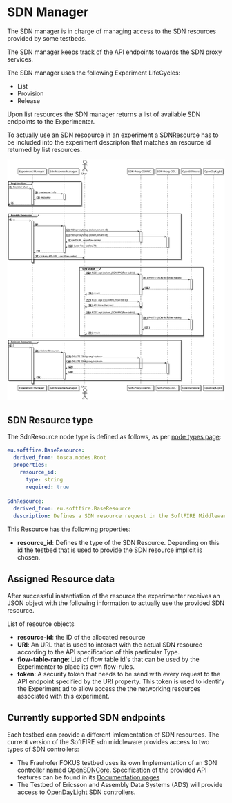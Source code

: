 # SDN Manager

The SDN manager is in charge of managing access to the SDN resources provided by some testbeds.

The SDN manager keeps track of the API endpoints towards the SDN proxy services.

The SDN manager uses the following Experiment LifeCycles:

 * List
 * Provision
 * Release

Upon list resources the SDN manager returns a list of available SDN endpoints to the Experimenter.

To actually use an SDN resopurce in an experiment a SDNResource has to be included into the experiment descripton that matches an resource id returned by list resources.

![svg](img/sdn-man-seq-dia.svg)

## SDN Resource type

The SdnResource node type is defined as follows, as per [node types page][node_types]:

```yaml
eu.softfire.BaseResource:
  derived_from: tosca.nodes.Root
  properties:
    resource_id:
      type: string
      required: true

SdnResource:
  derived_from: eu.softfire.BaseResource
  description: Defines a SDN resource request in the SoftFIRE Middleware

```

This Resource has the following properties:

* **resource_id**: Defines the type of the SDN Resource. Depending on this id the testbed that is used to provide the SDN resource implicit is chosen.

## Assigned Resource data

After successful instantiation of the resource the experimenter receives an JSON object with the following information to actually use the provided SDN resource.

List of resource objects

 * **resource-id**: the ID of the allocated resource
 * **URI**: An URL that is used to interact with the actual SDN resource according to the API specification of this particular Type.
 * **flow-table-range**: List of flow table id's that can be used by the Experimenter to place its own flow-rules.
 * **token**: A security token that needs to be send with every request to the API endpoint specified by the URI property. This token is used to identify the Experiment ad to allow access the the networking resources associated with this experiment.

## Currently supported SDN endpoints

Each testbed can provide a different imlementation of SDN resources. The current version of the SoftFIRE sdn middleware provides access to two types of SDN controllers:

* The Frauhofer FOKUS testbed uses its own Implementation of an SDN controller named [OpenSDNCore][opensdncore-www].
  Specification of the provided API features can be found in its [Documentation pages][opensdncore]
* The Testbed of Ericsson and Assembly Data Systems (ADS) will provide access to [OpenDayLight][odl-www] SDN controllers.

<!--
References
-->

[opensdncore-www]:http://www.opensdncore.org/
[odl-www]:https://www.opendaylight.org/
[opensdncore]:opensdncore.md
[openvpnconfig]:openvpnconfig.md
[node_types]:etc/softfire_node_types.yaml
